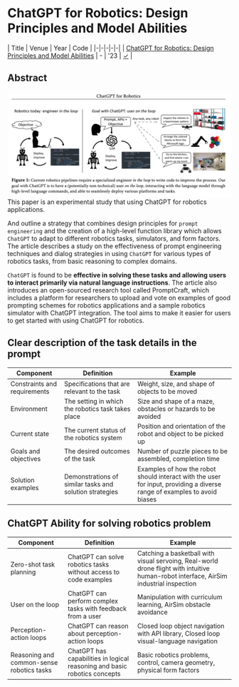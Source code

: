# ChatGPT for Robotics: Design Principles and Model Abilities
| Title | Venue | Year | Code |
|-|-|-|-|-|
| [ChatGPT for Robotics: Design Principles and Model Abilities](https://www.microsoft.com/en-us/research/uploads/prod/2023/02/ChatGPT___Robotics.pdf) | - | '23 | [✓](https://github.com/microsoft/PromptCraft-Robotics) |
## Abstract
![overall](./assets/overall.png)
This paper is an experimental study that using ChatGPT for robotics applications. 

And outline a strategy that combines design principles for `prompt engineering` and the creation of a high-level function library which allows `ChatGPT` to adapt to different robotics tasks, simulators, and form factors. 
The article describes a study on the effectiveness of prompt engineering techniques and dialog strategies in using `ChatGPT` for various types of robotics tasks, from basic reasoning to complex domains. 

`ChatGPT` is found to be **effective in solving these tasks and allowing users to interact primarily via natural language instructions**. 
The article also introduces an open-sourced research tool called PromptCraft, which includes a platform for researchers to upload and vote on examples of good prompting schemes for robotics applications and a sample robotics simulator with ChatGPT integration. The tool aims to make it easier for users to get started with using ChatGPT for robotics.


## Clear description of the task details in the prompt

| Component | Definition | Example |
|-|-|-|
| Constraints and requirements | Specifications that are relevant to the task | Weight, size, and shape of objects to be moved |
| Environment | The setting in which the robotics task takes place|Size and shape of a maze, obstacles or hazards to be avoided |
Current state | The current status of the robotics system|Position and orientation of the robot and object to be picked up |
| Goals and objectives | The desired outcomes of the task|Number of puzzle pieces to be assembled, completion time |
| Solution examples | Demonstrations of similar tasks and solution strategies | Examples of how the robot should interact with the user for input, providing a diverse range of examples to avoid biases |

## ChatGPT Ability for solving robotics problem
| Component | Definition | Example |
|-|-|-|
| Zero-shot task planning | ChatGPT can solve robotics tasks without access to code examples | Catching a basketball with visual servoing, Real-world drone flight with intuitive human-robot interface, AirSim industrial inspection |
| User on the loop | ChatGPT can perform complex tasks with feedback from a user | Manipulation with curriculum learning, AirSim obstacle avoidance |
| Perception-action loops | ChatGPT can reason about perception-action loops | Closed loop object navigation with API library, Closed loop visual-language navigation |
| Reasoning and common-sense robotics tasks | ChatGPT has capabilities in logical reasoning and basic robotics concepts | Basic robotics problems, control, camera geometry, physical form factors |